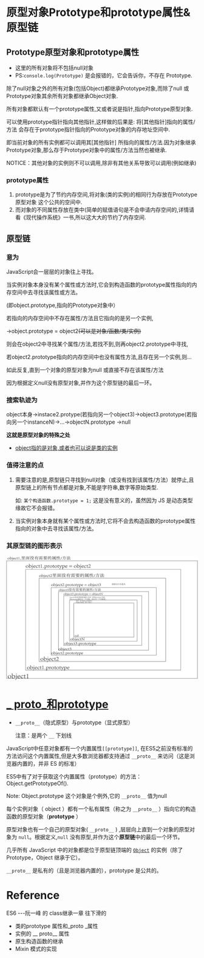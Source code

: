 # 原型对象Prototype和prototype属性&原型链

## Prototype原型对象和prototype属性

- 这里的所有对象将不包括null对象
- PS:`console.log(Prototype)` 是会报错的，它会告诉你，不存在 Prototype.

除了null对象之外的所有对象(包括Object)都继承Prototype对象,而除了null 或Prototype对象其余所有对象都继承Object对象.

所有对象都默认有一个prototype属性,又或者说是指针,指向Prototype原型对象.

可以使用prototype指针指向其他指针,这样做的后果是: 将[其他指针]指向的属性/方法 会存在于prototype指针指向的Prototype对象的内存地址空间中.

即当前对象的所有实例都可以调用其[其他指针] 所指向的属性/方法.因为对象继承Prototype对象,那么存于Prototype对象中的属性/方法当然也被继承.

​ NOTICE：其他对象的实例则不可以调用,除非有其他关系导致可以调用(例如继承)

### prototype属性

1. prototype是为了节约内存空间,将对象(类的实例)的相同行为存放在Prototype原型对象 这个公共的空间中.
2. 而对象的不同属性存放在类中(简单的赋值语句是不会申请内存空间的,详情请看《现代操作系统》一书,所以这大大的节约了内存空间.

## 原型链

### 意为

JavaScript会一层层的对象往上寻找。

当实例对象本身没有某个属性或方法时,它会到构造函数的prototype属性指向的内存空间中去寻找该属性或方法。

(即object.prototype,指向的Prototype对象中）

若指向的内存空间中不存在属性/方法且它指向的是另一个实例,

→object.prototype = object2~~(可以是对象/函数/类/实例)~~

则会在object2中寻找某个属性/方法,若找不到,则再object2.prototype中寻找,

若object2.prototype指向的内存空间中也没有属性方法,且存在另一个实例,则...

如此反复,直到一个对象的原型对象为null 或直接不存在该属性/方法

因为根据定义null没有原型对象,并作为这个原型链的最后一环。

### 搜索轨迹为

object本身→instace2.protype(若指向另一个object3)→object3.prototype(若指向另一个instanceN)→...→objectN.prototype →null

**这就是原型对象的特殊之处**

- <u>object指的是对象,或者也可以说是类的实例</u>

### 值得注意的点

1. 需要注意的是,原型链只寻找到null对象（或没有找到该属性/方法）就停止,且原型链上的所有节点都是对象,不能是字符串,数字等原始类型.
   
   如: `某个构造函数.prototype = 1;` 这是没有意义的，虽然因为 JS 是动态类型缘故它不会报错。

2. 当实例对象本身就有某个属性或方法时,它将不会去构造函数的prototype属性指向的对象中去寻找该属性/方法。

### 其原型链的图形表示

<img title="" src="/picture//原型链.png" alt="">

# [_ proto_和prototype](https://developer.mozilla.org/zh-CN/docs/Web/JavaScript/Inheritance_and_the_prototype_chain)

- `__proto__`（隐式原型）与prototype（显式原型）
  
  注意：是两个 `__` 下划线

JavaScript中任意对象都有一个内置属性`[[prototype]]`, 在ES5之前没有标准的方法访问这个内置属性,但是大多数浏览器都支持通过 `__proto__` 来访问（这是浏览器内置的，并非 ES 的标准）

ES5中有了对于获取这个内置属性（prototype）的方法： Object.getPrototypeOf().

Note: Object.prototype 这个对象是个例外,它的 `__proto__` 值为null

每个实例对象（ object ）都有一个私有属性（称之为 `__proto__` ）指向它的构造函数的原型对象（**prototype** ）

原型对象也有一个自己的原型对象( `__proto__` ) ,层层向上直到一个对象的原型对象为 `null`。根据定义,`null` 没有原型,并作为这个**原型链**中的最后一个环节。

几乎所有 JavaScript 中的对象都是位于原型链顶端的 [`Object`](https://developer.mozilla.org/zh-CN/docs/Web/JavaScript/Reference/Global_Objects/Object) 的实例（除了 Prototype，Object 继承于它）。

`__proto__` 是私有的（且是浏览器内置的），prototype 是公共的。



# Reference

ES6 ---阮一峰 的 class继承一章 往下滑的

- 类的prototype 属性和_proto _属性
- 实例的 __ proto__ 属性
- 原生构造函数的继承
- Mixin 模式的实现
